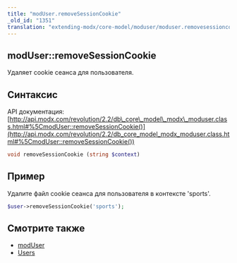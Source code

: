 ```yaml
---
title: "modUser.removeSessionCookie"
_old_id: "1351"
translation: "extending-modx/core-model/moduser/moduser.removesessioncookie"
---
```


## modUser::removeSessionCookie

Удаляет cookie сеанса для пользователя.

## Синтаксис

API документация: [http://api.modx.com/revolution/2.2/db\_core\_model\_modx\_moduser.class.html#%5CmodUser::removeSessionCookie()](http://api.modx.com/revolution/2.2/db_core_model_modx_moduser.class.html#%5CmodUser::removeSessionCookie())

``` php
void removeSessionCookie (string $context)
```

## Пример

Удалите файл cookie сеанса для пользователя в контексте 'sports'.

``` php
$user->removeSessionCookie('sports');
```

## Смотрите также

- [modUser](extending-modx/core-model/moduser)
- [Users](building-sites/client-proofing/security/users)

